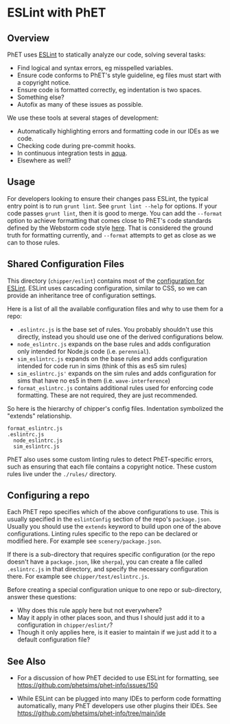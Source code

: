 # ESLint with PhET

## Overview

PhET uses [ESLint](https://eslint.org/) to statically analyze our code, solving several tasks:

- Find logical and syntax errors, eg misspelled variables.
- Ensure code conforms to PhET's style guideline, eg files must start with a copyright notice.
- Ensure code is formatted correctly, eg indentation is two spaces.
- Something else?
- Autofix as many of these issues as possible.

We use these tools at several stages of development:

- Automatically highlighting errors and formatting code in our IDEs as we code.
- Checking code during pre-commit hooks.
- In continuous integration tests in [aqua](https://github.com/phetsims/aqua).
- Elsewhere as well?

## Usage

For developers looking to ensure their changes pass ESLint, the typical entry point
is to run `grunt lint`. See `grunt lint --help` for options. If your code passes
`grunt lint`, then it is good to merge. You can add the `--format` option to achieve 
formatting that comes close to PhET's code standards defined by the Webstorm code style 
[here](https://github.com/phetsims/phet-info/blob/main/ide/idea/phet-idea-codestyle.xml).
That is considered the ground truth for formatting currently, and `--format` attempts to
get as close as we can to those rules.

## Shared Configuration Files

This directory (`chipper/eslint`) contains most of the
[configuration for ESLint](https://eslint.org/docs/user-guide/configuring/).
ESLint uses cascading configuration, similar to CSS, so we can provide an inheritance
tree of configuration settings.

Here is a list of all the available configuration files and why to use them for a repo:

- `.eslintrc.js` is the base set of rules. You probably shouldn't use this directly, instead you should use one
  of the derived configurations below.
- `node_eslintrc.js` expands on the base rules and adds configuration only intended for Node.js code (i.e. `perennial`).
- `sim_eslintrc.js` expands on the base rules and adds configuration intended for code run in sims (think of this as es5 sim rules)
- `sim_eslintrc.js'` expands on the sim rules and adds configuration for sims that have no es5 in them (i.e. `wave-interference`)
- `format_eslintrc.js` contains additional rules used for enforcing code formatting. These are not required, they are just
  recommended.

So here is the hierarchy of chipper's config files. Indentation symbolized the "extends" relationship.

```
format_eslintrc.js
.eslintrc.js
  node_eslintrc.js
  sim_eslintrc.js
```

PhET also uses some custom linting rules to detect PhET-specific errors, such as
ensuring that each file contains a copyright notice. These custom rules live
under the `./rules/` directory.

## Configuring a repo

Each PhET repo specifies which of the above configurations to use. This is
usually specified in the `eslintConfig` section of the repo's `package.json`.
Usually you should use the `extends` keyword to build upon one of the
above configurations. Linting rules specific to the repo can be declared
or modified here. For example see `scenery/package.json`.

If there is a sub-directory that requires specific configuration (or the repo
doesn't have a `package.json`, like `sherpa`), you can
create a file called `.eslintrc.js` in that directory, and specify the
necessary configuration there. For example see `chipper/test/eslintrc.js`.

Before creating a special configuration unique to one repo or sub-directory,
answer these questions:

- Why does this rule apply here but not everywhere?
- May it apply in other places soon, and thus I should just add it to a configuration in `chipper/eslint/`?
- Though it only applies here, is it easier to maintain if we just add it to a default configuration file?

## See Also

- For a discussion of how PhET decided to use ESLint for formatting, see
  https://github.com/phetsims/phet-info/issues/150

- While ESLint can be plugged into many IDEs to perform code formatting automatically, many
  PhET developers use other plugins 
  their IDEs. See https://github.com/phetsims/phet-info/tree/main/ide
